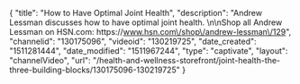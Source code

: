 {
    "title": "How to Have Optimal Joint Health",
    "description": "Andrew Lessman discusses how to have optimal joint health. \n\nShop all Andrew Lessman on HSN.com: https:\/\/www.hsn.com\/shop\/andrew-lessman\/129",
    "channelid": "130175096",
    "videoid": "130219725",
    "date_created": "1511281444",
    "date_modified": "1511967244",
    "type": "captivate",
    "layout": "channelVideo",
    "url": "\/health-and-wellness-storefront\/joint-health-the-three-building-blocks\/130175096-130219725"
}